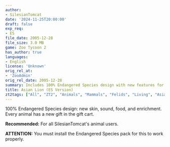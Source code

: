 ```yaml
---
author:
- SilesianTomcat
date: '2024-11-25T20:00:00'
draft: false
exp_req:
- ES
file_date: 2005-12-28
file_size: 3.0 MB
game: Zoo Tycoon 2
has_author: true
languages:
- English
license: 'Unknown'
orig_rel_at:
- 'ZooAdmin'
orig_rel_date: 2005-12-28
summary: Includes 100% Endangered Species design with new features for the Asian Lion.
title: Asian Lion (ES Version)
zt2tags: ["All", "ZT2", "Animals", "Mammals", "Felids", "Living", "Asian", "Endangered Species"]
---
```

100% Endangered Species design: new skin, sound, food, and enrichment. Every animal has a new gift in the gift cart.

**Recommended:** For all SilesianTomcat's animal users.  

**ATTENTION:** You must install the Endangered Species pack for this to work properly.
